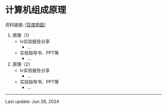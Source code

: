 # 计算机组成原理
资料链接: [[百度网盘](https://pan.baidu.com/s/1VzCASGZnF4WvSFRHO3QKMw?pwd=cce1)]

1. 原理（1）
    - lv实验报告分享
        - ...
    - 实验指导书、PPT等
        - ...
2. 原理（2）
    - lv实验报告分享
        - ...
    - 实验指导书、PPT等
        - ...

---
Last update: Jun 28, 2024